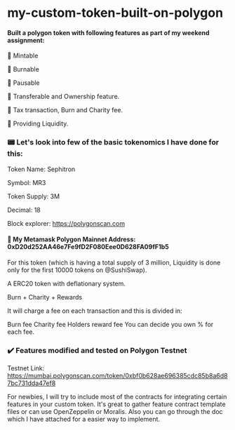 # my-custom-token-built-on-polygon

#### Built a polygon token with following features as part of my weekend assignment: 

🔺 Mintable

🔺 Burnable 

🔺 Pausable

🔺 Transferable and Ownership feature.

🔺 Tax transaction, Burn and Charity fee.

🔺 Providing Liquidity. 



### 📟 Let's look into few of the basic tokenomics I have done for this:


Token Name: Sephitron

Symbol: MR3

Token Supply: 3M

Decimal: 18

Block explorer: https://polygonscan.com


#### 🦊 My Metamask Polygon Mainnet Address: 0xD20d252AA46e7Fe9fD2F080Eee0D628FA09fF1b5

For this token (which is having a total supply of 3 million, Liquidity is done only for the first 10000 tokens on @SushiSwap).


A ERC20 token with deflationary system. 

Burn + Charity + Rewards

It will charge a fee on each transaction and this is divided in:

Burn fee
Charity fee
Holders reward fee
You can decide you own % for each fee.



### ✔️ Features modified and tested on Polygon Testnet 


Testnet Link: https://mumbai.polygonscan.com/token/0xbf0b628ae696385cdc85b8a6d87bc731dda47ef8

For newbies, I will try to include most of the contracts for integrating certain features in your custom token. It's great to gather feature contract template files or can use OpenZeppelin or Moralis. Also you can go through the doc which I have attached for a easier way to implement. 


